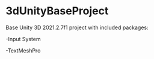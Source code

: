 # 3dUnityBaseProject
Base Unity 3D 2021.2.7f1 project with included packages:

-Input System

-TextMeshPro
